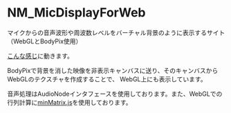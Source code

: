 # NM_MicDisplayForWeb
マイクからの音声波形や周波数レベルをバーチャル背景のように表示するサイト（WebGLとBodyPix使用）

[こんな感じ](https://hexagramnm.coresv.com/NM_MicDisplay_Web/index.html)に動きます。

BodyPixで背景を消した映像を非表示キャンバスに送り、そのキャンバスからWebGLのテクスチャを作成することで、
WebGL上にも表示しています。

音声処理はAudioNodeインタフェースを使用しております。また、WebGLでの行列計算に[minMatrix.js](https://wgld.org/d/library/l001.html)を使用しております。
